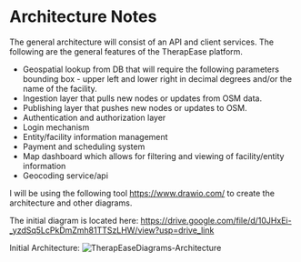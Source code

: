 # Architecture Notes

The general architecture will consist of an API and client services. The following are the general features of the TherapEase platform.

- Geospatial lookup from DB that will require the following parameters bounding box - upper left and lower right in decimal degrees and/or the name of the facility.
- Ingestion layer that pulls new nodes or updates from OSM data.
- Publishing layer that pushes new nodes or updates to OSM.
- Authentication and authorization layer
- Login mechanism
- Entity/facility information management
- Payment and scheduling system
- Map dashboard which allows for filtering and viewing of facility/entity information
- Geocoding service/api

I will be using the following tool https://www.drawio.com/ to create the architecture and other diagrams.

The initial diagram is located here: https://drive.google.com/file/d/10JHxEi-_yzdSq5LcPkDmZmh81TTSzLHW/view?usp=drive_link

Initial Architecture:
![TherapEaseDiagrams-Architecture](https://github.com/ausome-maps/TherapEase/assets/6139863/63722273-23c0-48d7-9050-a364eaa7506d)

